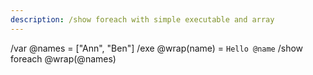 ```yaml
---
description: /show foreach with simple executable and array
---
```


/var @names = ["Ann", "Ben"]
/exe @wrap(name) = `Hello @name`
/show foreach @wrap(@names)

